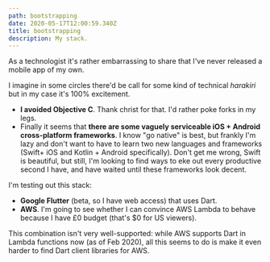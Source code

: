 ```yaml
---
path: bootstrapping
date: 2020-05-17T12:00:59.340Z
title: bootstrapping
description: My stack.
---
```

As a technologist it's rather embarrassing to share that I've never released a mobile app of my own. 

I imagine in some circles there'd be call for some kind of technical _harakiri_ but in my case it's 100% excitement. 

* **I avoided Objective C**. Thank christ for that. I'd rather poke forks in my legs. 
* Finally it seems that **there are some vaguely serviceable iOS + Android cross-platform frameworks**. I know "go native" is best, but frankly I'm lazy and don't want to have to learn two new languages and frameworks (Swift+ iOS and Kotlin + Android specifically). Don't get me wrong, Swift is beautiful, but still, I'm looking to find ways to eke out every productive second I have, and have waited until these frameworks look decent. 

I'm testing out this stack:

* **Google Flutter** (beta, so I have web access) that uses Dart. 
* **AWS**. I'm going to see whether I can convince AWS Lambda to behave because I have £0 budget (that's $0 for US viewers). 

This combination isn't very well-supported: while AWS supports Dart in Lambda functions now (as of Feb 2020), all this seems to do is make it even harder to find Dart client libraries for AWS.
